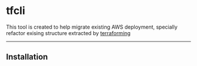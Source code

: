 # tfcli

This tool is created to help migrate existing AWS deployment, specially refactor exising structure extracted by [terraforming](https://github.com/dtan4/terraforming)

----

## Installation